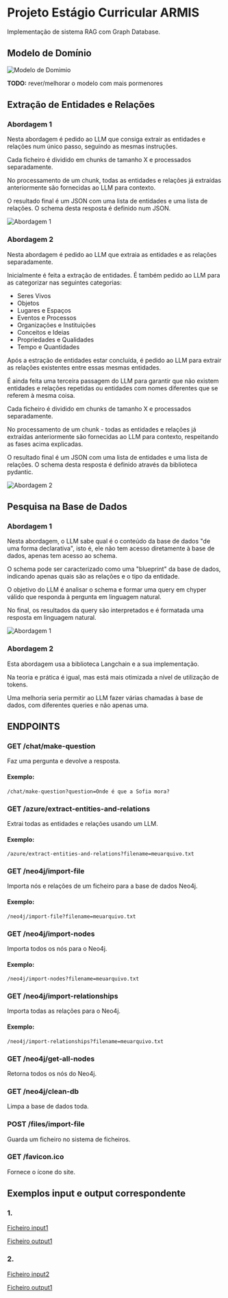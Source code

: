 # Projeto Estágio Curricular ARMIS

Implementação de sistema RAG com Graph Database.

## Modelo de Domínio
![Modelo de Domimio](./docs/dm/domain_model.svg)

**TODO:** rever/melhorar o modelo com mais pormenores

## Extração de Entidades e Relações
### Abordagem 1
Nesta abordagem é pedido ao LLM que consiga extrair as entidades e relações num único passo, seguindo as mesmas instruções.

Cada ficheiro é dividido em chunks de tamanho X e processados separadamente.

No processamento de um chunk, todas as entidades e relações já extraídas anteriormente são fornecidas ao LLM para contexto.

O resultado final é um JSON com uma lista de entidades e uma lista de relações. O schema desta resposta é definido num JSON.

![Abordagem 1](docs/sd/entity_relationship_extraction/abordagem1.svg)

### Abordagem 2
Nesta abordagem é pedido ao LLM que extraia as entidades e as relações separadamente.

Inicialmente é feita a extração de entidades. É também pedido ao LLM para as categorizar nas seguintes categorias:

- Seres Vivos 
- Objetos 
- Lugares e Espaços 
- Eventos e Processos 
- Organizações e Instituições 
- Conceitos e Ideias 
- Propriedades e Qualidades 
- Tempo e Quantidades

Após a estração de entidades estar concluída, é pedido ao LLM para extrair as relações existentes entre essas mesmas entidades. 

É ainda feita uma terceira passagem do LLM para garantir que não existem entidades e relações repetidas ou entidades com nomes diferentes que se referem à mesma coisa.

Cada ficheiro é dividido em chunks de tamanho X e processados separadamente.

No processamento de um chunk - todas as entidades e relações já extraídas anteriormente são fornecidas ao LLM para contexto, respeitando as fases acima explicadas.

O resultado final é um JSON com uma lista de entidades e uma lista de relações. O schema desta resposta é definido através da biblioteca pydantic.

![Abordagem 2](./docs/sd/entity_relationship_extraction/abordagem2.svg)

## Pesquisa na Base de Dados

### Abordagem 1
Nesta abordagem, o LLM sabe qual é o conteúdo da base de dados "de uma forma declarativa", isto é, ele não tem acesso diretamente à base de dados, apenas tem acesso ao schema.

O schema pode ser caracterizado como uma "blueprint" da base de dados, indicando apenas quais são as relações e o tipo da entidade.

O objetivo do LLM é analisar o schema e formar uma query em chyper válido que responda à pergunta em linguagem natural.

No final, os resultados da query são interpretados e é formatada uma resposta em linguagem natural.

![Abordagem 1](./docs/sd/graph_query/abordagem1.png)

### Abordagem 2
Esta abordagem usa a biblioteca Langchain e a sua implementação.

Na teoria e prática é igual, mas está mais otimizada a nível de utilização de tokens.

Uma melhoria seria permitir ao LLM fazer várias chamadas à base de dados, com diferentes queries e não apenas uma.

## ENDPOINTS

### GET /chat/make-question
Faz uma pergunta e devolve a resposta.
#### Exemplo:
    /chat/make-question?question=Onde é que a Sofia mora?

### GET /azure/extract-entities-and-relations
Extrai todas as entidades e relações usando um LLM.
#### Exemplo:
    /azure/extract-entities-and-relations?filename=meuarquivo.txt

### GET /neo4j/import-file
Importa nós e relações de um ficheiro para a base de dados Neo4j.
#### Exemplo:
    /neo4j/import-file?filename=meuarquivo.txt

### GET /neo4j/import-nodes
Importa todos os nós para o Neo4j.
#### Exemplo:
    /neo4j/import-nodes?filename=meuarquivo.txt

### GET /neo4j/import-relationships
Importa todas as relações para o Neo4j.
#### Exemplo:
    /neo4j/import-relationships?filename=meuarquivo.txt

### GET /neo4j/get-all-nodes
Retorna todos os nós do Neo4j.

### GET /neo4j/clean-db
Limpa a base de dados toda.

### POST /files/import-file
Guarda um ficheiro no sistema de ficheiros.

### GET /favicon.ico
Fornece o ícone do site.

## Exemplos input e output correspondente
### 1.
[Ficheiro input1](./docs/exemplos/exemplo1/input.txt)

[Ficheiro output1](./docs/exemplos/exemplo1/output.txt)

### 2.
[Ficheiro input2](./docs/exemplos/exemplo2/input.txt)

[Ficheiro output1](./docs/exemplos/exemplo2/output.txt)


